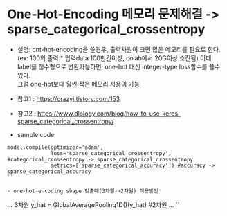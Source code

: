 # One-Hot-Encoding 메모리 문제해결 -> sparse_categorical_crossentropy

- 설명: ont-hot-encoding을 쓸경우, 출력차원이 크면 많은 메모리를 필요로 한다.  
       (ex: 100의 출력 * 입력data 100만건이상, colab에서 20G이상 소진됨)
       이때 label을 정수형으로 변환가능하면, one-hot 대신 integer-type loss함수를 쓸수 있다.  
       그럼 one-hot보다 훨씬 작은 메모리 사용이 가능

- 참고1 : https://crazyj.tistory.com/153  
- 참고2 : https://www.dlology.com/blog/how-to-use-keras-sparse_categorical_crossentropy/  

- sample code
```
model.compile(optimizer='adam',
              loss='sparse_categorical_crossentropy', #categorical_crossentropy -> sparse_categorical_crossentropy
              metrics=['sparse_categorical_accuracy']) #accuracy -> sparse_categorical_accuracy
``

- one-hot-encoding shape 맞출때(3차원->2차원) 적용방안
```
... 3차원
y_hat = GlobalAveragePooling1D()(y_hat) #2차원
...
``
